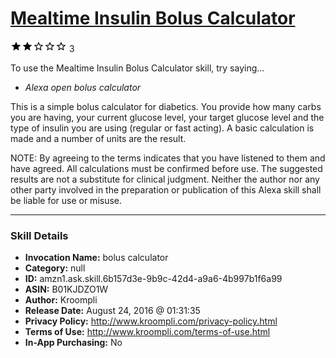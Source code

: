 # [Mealtime Insulin Bolus Calculator](http://alexa.amazon.com/#skills/amzn1.ask.skill.6b157d3e-9b9c-42d4-a9a6-4b997b1f6a99)
![2 stars](../../images/ic_star_black_18dp_1x.png)![2 stars](../../images/ic_star_black_18dp_1x.png)![2 stars](../../images/ic_star_border_black_18dp_1x.png)![2 stars](../../images/ic_star_border_black_18dp_1x.png)![2 stars](../../images/ic_star_border_black_18dp_1x.png) 3

To use the Mealtime Insulin Bolus Calculator skill, try saying...

* *Alexa open bolus calculator*

This is a simple bolus calculator for diabetics. You provide how many carbs you are having, your current glucose level, your target glucose level and the type of insulin you are using (regular or fast acting). A basic calculation is made and a number of units are the result. 

NOTE: By agreeing to the terms indicates that you have listened to them and have agreed. All calculations must be confirmed before use. The suggested results are not a substitute for clinical judgment. Neither the author nor any other party involved in the preparation or publication of this Alexa skill shall be liable for use or misuse.

***

### Skill Details

* **Invocation Name:** bolus calculator
* **Category:** null
* **ID:** amzn1.ask.skill.6b157d3e-9b9c-42d4-a9a6-4b997b1f6a99
* **ASIN:** B01KJDZO1W
* **Author:** Kroompli
* **Release Date:** August 24, 2016 @ 01:31:35
* **Privacy Policy:** http://www.kroompli.com/privacy-policy.html
* **Terms of Use:** http://www.kroompli.com/terms-of-use.html
* **In-App Purchasing:** No
